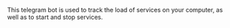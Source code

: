 This telegram bot is used to track the load of services on your computer, as well as to start and stop services.
